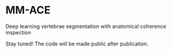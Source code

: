 # MM-ACE
Deep learning vertebrae segmentation with anatomical coherence inspection

Stay tuned! The code will be made public after publication. 
